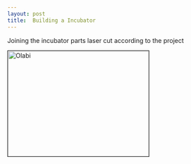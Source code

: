 ```yaml
---
layout: post
title:  Building a Incubator
---
```


Joining the incubator parts laser cut according to the project



<img src="https://cloud.githubusercontent.com/assets/11843828/7246850/c88a8472-e7d8-11e4-9d42-6b3048af366a.jpg" 
alt="Olabi" width="320" height="240" border="1" />
